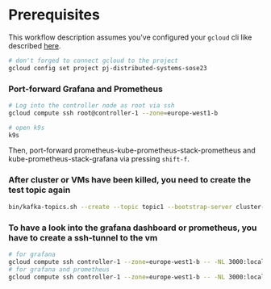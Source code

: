 # Prerequisites

This workflow description assumes you've configured your `gcloud` cli like described [here](./gcp/README.md).
```bash
# don't forged to connect gcloud to the project
gcloud config set project pj-distributed-systems-sose23
```

### Port-forward Grafana and Prometheus
```bash
# Log into the controller node as root via ssh
gcloud compute ssh root@controller-1 --zone=europe-west1-b

# open k9s
k9s
```
Then, port-forward prometheus-kube-prometheus-stack-prometheus and kube-prometheus-stack-grafana via pressing `shift-f`.

### After cluster or VMs have been killed, you need to create the test topic again
```bash
bin/kafka-topics.sh --create --topic topic1 --bootstrap-server cluster-kafka-bootstrap.kafka:9092 --partitions 16 --replication-factor 1
```

### To have a look into the grafana dashboard or prometheus, you have to create a ssh-tunnel to the vm
```bash
# for grafana
gcloud compute ssh controller-1 --zone=europe-west1-b -- -NL 3000:localhost:3000
# for grafana and prometheus 
gcloud compute ssh controller-1 --zone=europe-west1-b -- -NL 3000:localhost:3000 -NL 9090:localhost:9090
```
